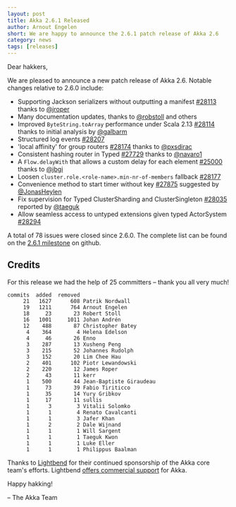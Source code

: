 ```yaml
---
layout: post
title: Akka 2.6.1 Released
author: Arnout Engelen
short: We are happy to announce the 2.6.1 patch release of Akka 2.6
category: news
tags: [releases]
---
```


Dear hakkers,

We are pleased to announce a new patch release of Akka 2.6. Notable changes relative to 2.6.0 include:

 * Supporting Jackson serializers without outputting a manifest [#28113](https://github.com/akka/akka/issues/28113) thanks to [@jroper](https://github.com/jroper)
 * Many documentation updates, thanks to [@robstoll](https://github.com/robstoll) and others
 * Improved `ByteString.toArray` performance under Scala 2.13 [#28114](https://github.com/akka/akka/issues/28114) thanks to initial analysis by [@galbarm](https://github.com/galbarm)
 * Structured log events [#28207](https://github.com/akka/akka/issues/28207)
 * 'local affinity' for group routers [#28174](https://github.com/akka/akka/issues/28174) thanks to [@pxsdirac](https://github.com/pxsdirac)
 * Consistent hashing router in Typed [#27729](https://github.com/akka/akka/issues/27729) thanks to [@navaro1](https://github.com/navaro1)
 * A `Flow.delayWith` that allows a custom delay for each element [#25000](https://github.com/akka/akka/pull/25000) thanks to [@jbgi](https://github.com/jbgi)
 * Loosen `cluster.role.<role-name>.min-nr-of-members` fallback [#28177](https://github.com/akka/akka/issues/28177)
 * Convenience method to start timer without key [#27875](https://github.com/akka/akka/pull/27875) suggested by [@JonasHeylen](https://github.com/JonasHeylen)
 * Fix supervision for Typed ClusterSharding and ClusterSingleton [#28035](https://github.com/akka/akka/issues/28035) reported by [@taeguk](https://github.com/taeguk)
 * Allow seamless access to untyped extensions given typed ActorSystem [#28294](https://github.com/akka/akka/pull/28294)

A total of 78 issues were closed since 2.6.0. The complete list can be found on the [2.6.1 milestone](https://github.com/akka/akka/milestone/156?closed=1) on github.

## Credits

For this release we had the help of 25 committers – thank you all very much!

```
commits  added  removed
     21   1627      608 Patrik Nordwall
     19   1211      764 Arnout Engelen
     18     23       23 Robert Stoll
     16   1001     1011 Johan Andrén
     12    488       87 Christopher Batey
      4    364        4 Helena Edelson
      4     46       26 Enno
      3    287       13 Xusheng Peng
      3    215       52 Johannes Rudolph
      3    152       20 Lim Chee Hau
      2    401      102 Piotr Lewandowski
      2    220       12 James Roper
      2     43       11 kerr
      1    500       44 Jean-Baptiste Giraudeau
      1     73       39 Fabio Tiriticco
      1     35       14 Yury Gribkov
      1     17       11 sullis
      1      3        3 Vitalii Solomko
      1      1        4 Renato Cavalcanti
      1      1        3 Jafer Khan
      1      2        2 Dale Wijnand
      1      1        1 Will Sargent
      1      1        1 Taeguk Kwon
      1      1        1 Luke Eller
      1      1        1 Philippus Baalman
```

Thanks to [Lightbend](https://www.lightbend.com/) for their continued sponsorship of the Akka core team's efforts. Lightbend [offers commercial support](https://www.lightbend.com/akka-platform#subscription)
for Akka.

Happy hakking!

– The Akka Team
